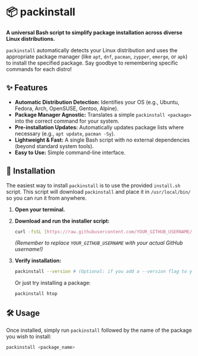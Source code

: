 # 📦 packinstall

**A universal Bash script to simplify package installation across diverse Linux distributions.**

`packinstall` automatically detects your Linux distribution and uses the appropriate package manager (like `apt`, `dnf`, `pacman`, `zypper`, `emerge`, or `apk`) to install the specified package. Say goodbye to remembering specific commands for each distro!

## ✨ Features

* **Automatic Distribution Detection:** Identifies your OS (e.g., Ubuntu, Fedora, Arch, OpenSUSE, Gentoo, Alpine).
* **Package Manager Agnostic:** Translates a simple `packinstall <package>` into the correct command for your system.
* **Pre-installation Updates:** Automatically updates package lists where necessary (e.g., `apt update`, `pacman -Sy`).
* **Lightweight & Fast:** A single Bash script with no external dependencies (beyond standard system tools).
* **Easy to Use:** Simple command-line interface.

## 🚀 Installation

The easiest way to install `packinstall` is to use the provided `install.sh` script. This script will download `packinstall` and place it in `/usr/local/bin/` so you can run it from anywhere.

1.  **Open your terminal.**
2.  **Download and run the installer script:**

    ```bash
    curl -fsSL [https://raw.githubusercontent.com/YOUR_GITHUB_USERNAME/packinstall/main/install.sh](https://raw.githubusercontent.com/YOUR_GITHUB_USERNAME/packinstall/main/install.sh) | bash
    ```
    *(Remember to replace `YOUR_GITHUB_USERNAME` with your actual GitHub username!)*

3.  **Verify installation:**
    ```bash
    packinstall --version # (Optional: if you add a --version flag to your script later)
    ```
    Or just try installing a package:
    ```bash
    packinstall htop
    ```

## 🛠️ Usage

Once installed, simply run `packinstall` followed by the name of the package you wish to install:

```bash
packinstall <package_name>
